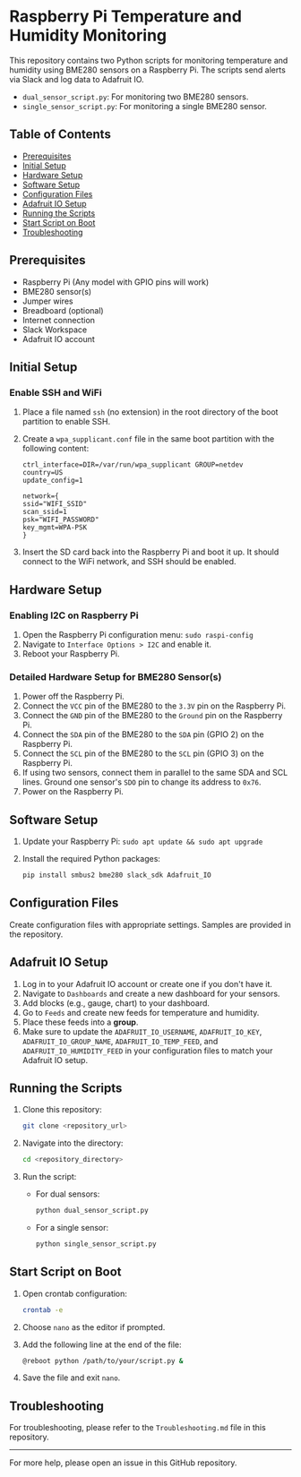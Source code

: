 # Raspberry Pi Temperature and Humidity Monitoring

This repository contains two Python scripts for monitoring temperature and humidity using BME280 sensors on a Raspberry Pi. The scripts send alerts via Slack and log data to Adafruit IO.

- `dual_sensor_script.py`: For monitoring two BME280 sensors.
- `single_sensor_script.py`: For monitoring a single BME280 sensor.

## Table of Contents

- [Prerequisites](#prerequisites)
- [Initial Setup](#initial-setup)
- [Hardware Setup](#hardware-setup)
- [Software Setup](#software-setup)
- [Configuration Files](#configuration-files)
- [Adafruit IO Setup](#adafruit-io-setup)
- [Running the Scripts](#running-the-scripts)
- [Start Script on Boot](#start-script-on-boot)
- [Troubleshooting](#troubleshooting)

## Prerequisites

- Raspberry Pi (Any model with GPIO pins will work)
- BME280 sensor(s)
- Jumper wires
- Breadboard (optional)
- Internet connection
- Slack Workspace
- Adafruit IO account

## Initial Setup

### Enable SSH and WiFi

1. Place a file named `ssh` (no extension) in the root directory of the boot partition to enable SSH.
2. Create a `wpa_supplicant.conf` file in the same boot partition with the following content:

    ```
    ctrl_interface=DIR=/var/run/wpa_supplicant GROUP=netdev
    country=US
    update_config=1

    network={
    ssid="WIFI_SSID"
    scan_ssid=1
    psk="WIFI_PASSWORD"
    key_mgmt=WPA-PSK
    }
    ```

3. Insert the SD card back into the Raspberry Pi and boot it up. It should connect to the WiFi network, and SSH should be enabled.

## Hardware Setup

### Enabling I2C on Raspberry Pi

1. Open the Raspberry Pi configuration menu: `sudo raspi-config`
2. Navigate to `Interface Options > I2C` and enable it.
3. Reboot your Raspberry Pi.

### Detailed Hardware Setup for BME280 Sensor(s)

1. Power off the Raspberry Pi.
2. Connect the `VCC` pin of the BME280 to the `3.3V` pin on the Raspberry Pi.
3. Connect the `GND` pin of the BME280 to the `Ground` pin on the Raspberry Pi.
4. Connect the `SDA` pin of the BME280 to the `SDA` pin (GPIO 2) on the Raspberry Pi.
5. Connect the `SCL` pin of the BME280 to the `SCL` pin (GPIO 3) on the Raspberry Pi.
6. If using two sensors, connect them in parallel to the same SDA and SCL lines. Ground one sensor's `SDO` pin to change its address to `0x76`.
7. Power on the Raspberry Pi.

## Software Setup

1. Update your Raspberry Pi: `sudo apt update && sudo apt upgrade`
2. Install the required Python packages:

    ```bash
    pip install smbus2 bme280 slack_sdk Adafruit_IO
    ```

## Configuration Files

Create configuration files with appropriate settings. Samples are provided in the repository.

## Adafruit IO Setup

1. Log in to your Adafruit IO account or create one if you don't have it.
2. Navigate to `Dashboards` and create a new dashboard for your sensors.
3. Add blocks (e.g., gauge, chart) to your dashboard.
4. Go to `Feeds` and create new feeds for temperature and humidity.
5. Place these feeds into a **group**.
6. Make sure to update the `ADAFRUIT_IO_USERNAME`, `ADAFRUIT_IO_KEY`, `ADAFRUIT_IO_GROUP_NAME`, `ADAFRUIT_IO_TEMP_FEED`, and `ADAFRUIT_IO_HUMIDITY_FEED` in your configuration files to match your Adafruit IO setup.

## Running the Scripts

1. Clone this repository:

    ```bash
    git clone <repository_url>
    ```

2. Navigate into the directory:

    ```bash
    cd <repository_directory>
    ```

3. Run the script:

    - For dual sensors:

        ```bash
        python dual_sensor_script.py
        ```

    - For a single sensor:

        ```bash
        python single_sensor_script.py
        ```

## Start Script on Boot

1. Open crontab configuration:

    ```bash
    crontab -e
    ```

2. Choose `nano` as the editor if prompted.

3. Add the following line at the end of the file:

    ```bash
    @reboot python /path/to/your/script.py &
    ```

4. Save the file and exit `nano`.

## Troubleshooting

For troubleshooting, please refer to the `Troubleshooting.md` file in this repository.

---

For more help, please open an issue in this GitHub repository.



